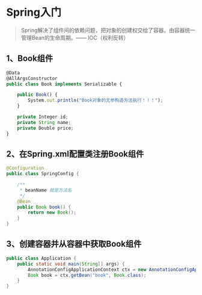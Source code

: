 # Spring入门

> Spring解决了组件间的依赖问题，把对象的创建权交给了容器。由容器统一管理Bean的生命周期。—— IOC（权利反转）

## 1、Book组件

```javascript
@Data
@AllArgsConstructor
public class Book implements Serializable {

    public Book() {
        System.out.println("Book对象的无参构造方法执行！！！");
    }

    private Integer id;
    private String name;
    private Double price;
}
```

## 2、在Spring.xml配置类注册Book组件

```java
@Configuration
public class SpringConfig {

    /**
     * beanName 就是方法名
     */
    @Bean
    public Book book() {
        return new Book();
    }
}
```

## 3、创建容器并从容器中获取Book组件

```java
public class Application {
    public static void main(String[] args) {
        AnnotationConfigApplicationContext ctx = new AnnotationConfigApplicationContext("com.wnx.spring.config");
        Book book = ctx.getBean("book", Book.class);
    }
}
```